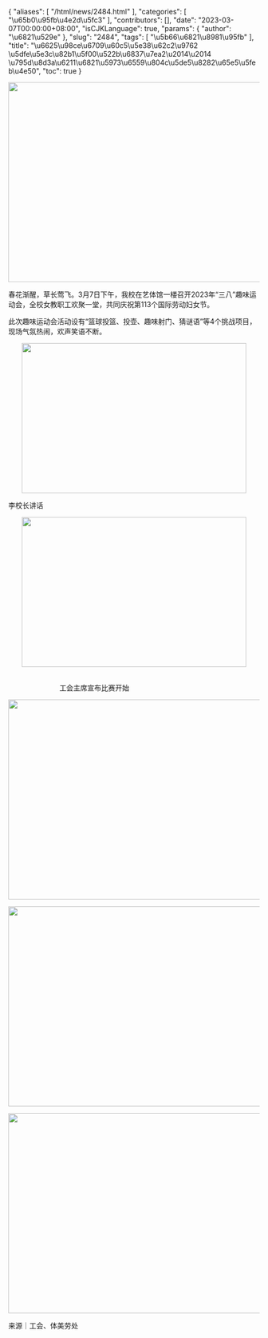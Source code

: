 {
    "aliases": [
        "/html/news/2484.html"
    ],
    "categories": [
        "\u65b0\u95fb\u4e2d\u5fc3"
    ],
    "contributors": [],
    "date": "2023-03-07T00:00:00+08:00",
    "isCJKLanguage": true,
    "params": {
        "author": "\u6821\u529e"
    },
    "slug": "2484",
    "tags": [
        "\u5b66\u6821\u8981\u95fb"
    ],
    "title": "\u6625\u98ce\u6709\u60c5\u5e38\u62c2\u9762 \u5dfe\u5e3c\u82b1\u5f00\u522b\u6837\u7ea2\u2014\u2014 \u795d\u8d3a\u6211\u6821\u5973\u6559\u804c\u5de5\u8282\u65e5\u5feb\u4e50",
    "toc": true
}


<img
    src="https://cdn.tfls.online/mirror/full/2c099849e50bdcb88f159fb9a56e78acead0fe2a.jpg"
    style="display:block;margin-left:auto;margin-right:auto;"
    decoding="async"
    fetchpriority="auto"
    loading="lazy"
    height="400"
    width="600"
/>




  





春花渐醒，草长莺飞。3月7日下午，我校在艺体馆一楼召开2023年“三八”趣味运动会，全校女教职工欢聚一堂，共同庆祝第113个国际劳动妇女节。




此次趣味运动会活动设有“篮球投篮、投壶、趣味射门、猜谜语”等4个挑战项目，现场气氛热闹，欢声笑语不断。





<img
    src="https://cdn.tfls.online/mirror/full/2db6d88bd8671eb32fbe53d25b1bea7c5f7260ff.jpg"
    style="display:block;margin-left:auto;margin-right:auto;"
    decoding="async"
    fetchpriority="auto"
    loading="lazy"
    height="300"
    width="450"
/>




 李校长讲话




  






<img
    src="https://cdn.tfls.online/mirror/full/2626f49873ea59b7780dc9bc43dee7b6c954badc.jpg"
    style="display:block;margin-left:auto;margin-right:auto;"
    decoding="async"
    fetchpriority="auto"
    loading="lazy"
    height="300"
    width="450"
/>




                                                                                                                                                           工会主席宣布比赛开始




  






<img
    src="https://cdn.tfls.online/mirror/full/d1b6acf8ace8a7398a14fe24f012ba533857196a.jpg"
    style="display:block;margin-left:auto;margin-right:auto;"
    decoding="async"
    fetchpriority="auto"
    loading="lazy"
    height="400"
    width="600"
/>




  






<img
    src="https://cdn.tfls.online/mirror/full/3608c1a487fea04b19d40e8dcb889877df086c1e.jpg"
    style="display:block;margin-left:auto;margin-right:auto;"
    decoding="async"
    fetchpriority="auto"
    loading="lazy"
    height="400"
    width="600"
/>




  






<img
    src="https://cdn.tfls.online/mirror/full/6069455a23881b45d70332404545b6f2eea4aeea.jpg"
    style="display:block;margin-left:auto;margin-right:auto;"
    decoding="async"
    fetchpriority="auto"
    loading="lazy"
    height="400"
    width="600"
/>




来源｜工会、体美劳处




  



